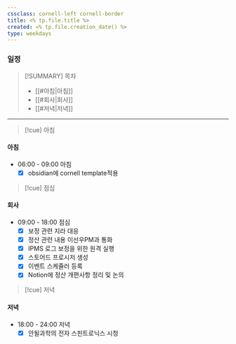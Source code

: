 ```yaml
---
cssclass: cornell-left cornell-border
title: <% tp.file.title %>
created: <% tp.file.creation_date() %>
type: weekdays
---
```

### 일정

> [!SUMMARY] 목차
> - [[#아침|아침]]
> - [[#회사|회사]]
> - [[#저녁|저녁]]

---
>[!cue] 아침
#### 아침
- 06:00 - 09:00 아침
	- [x] obsidian에 cornell template적용

>[!cue] 점심
#### 회사
- 09:00 - 18:00 점심
	- [x] 보정 관련 지라 대응
	- [x] 정산 관련 내용 이선우PM과 통화
	- [x] IPMS 로그 보정을 위한 원격 실행
	- [x] 스토어드 프로시저 생성
	- [x] 이벤트 스케쥴러 등록
	- [x] Notion에 정산 개편사항 정리 및 논의

>[!cue] 저녁
#### 저녁
- 18:00 - 24:00 저녁
	- [x] 안될과학의 전자 스핀트로닉스 시청
